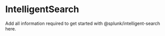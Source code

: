 # IntelligentSearch

Add all information required to get started with @splunk/intelligent-search here.
